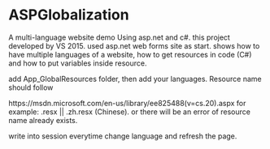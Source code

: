 # ASPGlobalization
A multi-language website demo Using asp.net and c#.
this project developed by VS 2015.
used asp.net web forms site as start.
shows how to have multiple languages of a website, how to get resources in code (C#) and how to put variables inside resource.

add App_GlobalResources folder, then add your languages. Resource name should follow 
<link>https://msdn.microsoft.com/en-us/library/ee825488(v=cs.20).aspx</link>
for example: <Resource>.resx  || <Resouce>.zh.resx (Chinese). 
or there will be an error of resource name already exists.

write into session everytime change language and refresh the page.
